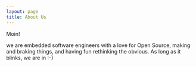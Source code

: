 ```yaml
---
layout: page
title: About Us
---
```


Moin!

we are embedded software engineers with a love for Open Source, making and braking things, and having fun rethinking the obvious. As long as it blinks, we are in :-)
